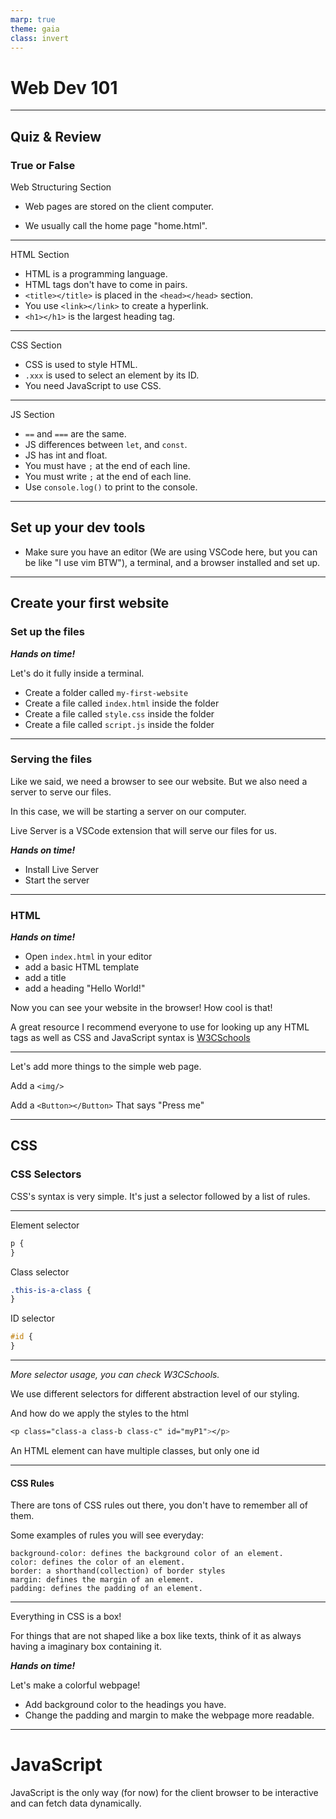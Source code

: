 ```yaml
---
marp: true
theme: gaia
class: invert
---
```


<!-- _class: lead -->

# Web Dev 101

---

## Quiz & Review

### True or False

Web Structuring Section

- Web pages are stored on the client computer.

- We usually call the home page "home.html".

---

HTML Section

- HTML is a programming language.
- HTML tags don't have to come in pairs.
- `<title></title>` is placed in the `<head></head>` section.
- You use `<link></link>` to create a hyperlink.
- `<h1></h1>` is the largest heading tag.

---

CSS Section

- CSS is used to style HTML.
- `.xxx` is used to select an element by its ID.
- You need JavaScript to use CSS.

---

JS Section

- `==` and `===` are the same.
- JS differences between `let`, and `const`.
- JS has int and float.
- You must have `;` at the end of each line.
- You must write `;` at the end of each line.
- Use `console.log()` to print to the console.

---

<!-- _class: lead -->

## Set up your dev tools

- Make sure you have an editor (We are using VSCode here, but you can be like "I use vim BTW"), a terminal, and a browser installed and set up.

---

## Create your first website

### Set up the files

**_Hands on time!_**

Let's do it fully inside a terminal.

- Create a folder called `my-first-website`
- Create a file called `index.html` inside the folder
- Create a file called `style.css` inside the folder
- Create a file called `script.js` inside the folder

---

### Serving the files

Like we said, we need a browser to see our website. But we also need a server to serve our files.

In this case, we will be starting a server on our computer.

Live Server is a VSCode extension that will serve our files for us.

**_Hands on time!_**

- Install Live Server
- Start the server

---

### HTML

**_Hands on time!_**

- Open `index.html` in your editor
- add a basic HTML template
- add a title
- add a heading "Hello World!"

Now you can see your website in the browser! How cool is that!

A great resource I recommend everyone to use for looking up any HTML tags as well as CSS and JavaScript syntax is [W3CSchools](https://www.w3schools.com)

---

Let's add more things to the simple web page.

Add a `<img/>`

Add a `<Button></Button>` That says "Press me"

---

<!-- _class: lead -->

## CSS

### CSS Selectors

CSS's syntax is very simple. It's just a selector followed by a list of rules.

---

Element selector

```css
p {
}
```

Class selector

```css
.this-is-a-class {
}
```

ID selector

```css
#id {
}
```

---

_More selector usage, you can check W3CSchools._

We use different selectors for different abstraction level of our styling.

And how do we apply the styles to the html

```css
<p class="class-a class-b class-c" id="myP1"></p>
```

An HTML element can have multiple classes, but only one id

---

#### CSS Rules

There are tons of CSS rules out there, you don't have to remember all of them.

Some examples of rules you will see everyday:

```text
background-color: defines the background color of an element.
color: defines the color of an element.
border: a shorthand(collection) of border styles
margin: defines the margin of an element.
padding: defines the padding of an element.
```

---

Everything in CSS is a box!

For things that are not shaped like a box like texts, think of it as always having a imaginary box containing it.

**_Hands on time!_**

Let's make a colorful webpage!

- Add background color to the headings you have.
- Change the padding and margin to make the webpage more readable.

---

<!-- _class: lead-->

# JavaScript

JavaScript is the only way (for now) for the client browser to be interactive and can fetch data dynamically.
